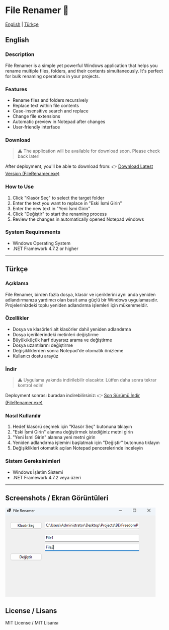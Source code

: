 # File Renamer 📁

[English](#english) | [Türkçe](#türkçe)

## English

### Description
File Renamer is a simple yet powerful Windows application that helps you rename multiple files, folders, and their contents simultaneously. It's perfect for bulk renaming operations in your projects.

### Features
- Rename files and folders recursively
- Replace text within file contents
- Case-insensitive search and replace
- Change file extensions
- Automatic preview in Notepad after changes
- User-friendly interface

### Download
> ⚠️ The application will be available for download soon. Please check back later!

After deployment, you'll be able to download from:
👉 [Download Latest Version (FileRenamer.exe)](https://github.com/akkayaberkin/FileRenamer/releases/latest/download/FileRenamer.exe)

### How to Use
1. Click "Klasör Seç" to select the target folder
2. Enter the text you want to replace in "Eski İsmi Girin"
3. Enter the new text in "Yeni İsmi Girin"
4. Click "Değiştir" to start the renaming process
5. Review the changes in automatically opened Notepad windows

### System Requirements
- Windows Operating System
- .NET Framework 4.7.2 or higher

---

## Türkçe

### Açıklama
File Renamer, birden fazla dosya, klasör ve içeriklerini aynı anda yeniden adlandırmanıza yardımcı olan basit ama güçlü bir Windows uygulamasıdır. Projelerinizdeki toplu yeniden adlandırma işlemleri için mükemmeldir.

### Özellikler
- Dosya ve klasörleri alt klasörler dahil yeniden adlandırma
- Dosya içeriklerindeki metinleri değiştirme
- Büyük/küçük harf duyarsız arama ve değiştirme
- Dosya uzantılarını değiştirme
- Değişikliklerden sonra Notepad'de otomatik önizleme
- Kullanıcı dostu arayüz

### İndir
> ⚠️ Uygulama yakında indirilebilir olacaktır. Lütfen daha sonra tekrar kontrol edin!

Deployment sonrası buradan indirebilirsiniz:
👉 [Son Sürümü İndir (FileRenamer.exe)](https://github.com/akkayaberkin/FileRenamer/releases/latest/download/FileRenamer.exe)

### Nasıl Kullanılır
1. Hedef klasörü seçmek için "Klasör Seç" butonuna tıklayın
2. "Eski İsmi Girin" alanına değiştirmek istediğiniz metni girin
3. "Yeni İsmi Girin" alanına yeni metni girin
4. Yeniden adlandırma işlemini başlatmak için "Değiştir" butonuna tıklayın
5. Değişiklikleri otomatik açılan Notepad pencerelerinde inceleyin

### Sistem Gereksinimleri
- Windows İşletim Sistemi
- .NET Framework 4.7.2 veya üzeri

---

## Screenshots / Ekran Görüntüleri
![File Renamer Application](screenshots/app.png)

## License / Lisans
MIT License / MIT Lisansı 